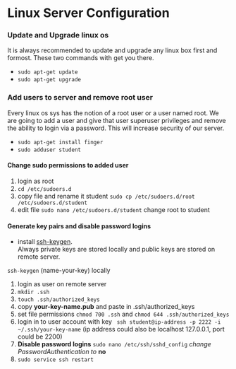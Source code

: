 # Linux Server Configuration 

### Update and Upgrade linux os 
It is always recommended to update and upgrade any linux box first and formost.  These two commands with get you there.
* `sudo apt-get update`  
* `sudo apt-get upgrade`

### Add users to server and remove root user
Every linux os sys has the notion of a root user or a user named root.  We are going to add a user and give that user superuser privileges and remove the ability to login via a password.  This will increase security of our server.  
* `sudo apt-get install finger`
* `sudo adduser student`

#### Change sudo permissions to added user
1. login as root
2. `cd /etc/sudoers.d`
3. copy file and rename it student `sudo cp /etc/sudoers.d/root /etc/sudoers.d/student`
4. edit file `sudo nano /etc/sudoers.d/student` change root to student

#### Generate key pairs and disable password logins
* install [ssh-keygen](http://stackoverflow.com/questions/11771378/ssh-keygen-is-not-recognized-as-an-internal-or-external-command).  
Always private keys are stored locally and public keys are stored on remote server.

`ssh-keygen` (name-your-key) locally


1. login as user on remote server
2. `mkdir .ssh`
3. `touch .ssh/authorized_keys`
4. copy **your-key-name.pub** and paste in .ssh/authorized_keys
5. set file permissions `chmod 700 .ssh` and `chmod 644 .ssh/authorized_keys`
6. login in to user account with key ` ssh student@ip-address -p 2222 -i ~/.ssh/your-key-name`  (ip address could also be localhost 127.0.0.1, port could be 2200)
7. **Disable password logins** `sudo nano /etc/ssh/sshd_config`  *change PasswordAuthentication to* **no** 
8. `sudo service ssh restart`

